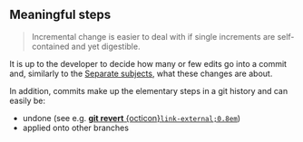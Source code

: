 ## Meaningful steps

> Incremental change is easier to deal with if single increments are self-contained and yet digestible.

It is up to the developer to decide how many or few edits go into a commit and, similarly to the [Separate subjects](#separate-subjects), what these changes are about.

In addition, commits make up the elementary steps in a git history and can easily be:

- undone (see e.g. [**git revert**&nbsp;{octicon}`link-external;0.8em`](https://git-scm.com/docs/git-revert))
- applied onto other branches


